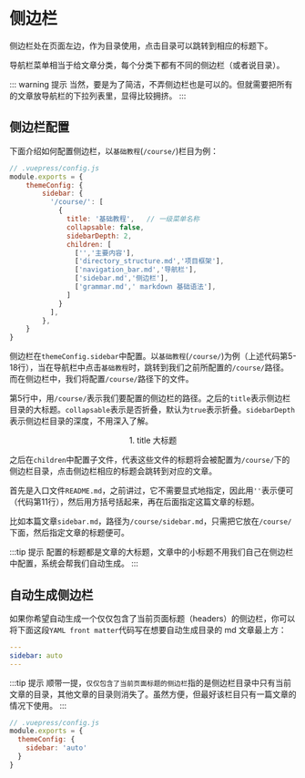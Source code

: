 
# 侧边栏<Badge text="重要" type="error"/>

侧边栏处在页面左边，作为目录使用，点击目录可以跳转到相应的标题下。

导航栏菜单相当于给文章分类，每个分类下都有不同的侧边栏（或者说目录）。

::: warning 提示
当然，要是为了简洁，不弄侧边栏也是可以的。但就需要把所有的文章放导航栏的下拉列表里，显得比较拥挤。
:::

## 侧边栏配置

下面介绍如何配置侧边栏，以`基础教程`(`/course/`)栏目为例：

``` js
// .vuepress/config.js
module.exports = {
    themeConfig: {
        sidebar: {
          '/course/': [
            {
              title: '基础教程',   // 一级菜单名称
              collapsable: false,
              sidebarDepth: 2,
              children: [
                ['','主要内容'],
                ['directory_structure.md','项目框架'],
                ['navigation_bar.md','导航栏'],
                ['sidebar.md','侧边栏'],
                ['grammar.md',' markdown 基础语法'],
              ]
            }
          ],
        },
    }
}
```

侧边栏在`themeConfig.sidebar`中配置。以`基础教程`(`/course/`)为例（上述代码第5-18行），当在导航栏中点击`基础教程`时，跳转到我们之前所配置的`/course/`路径。而在侧边栏中，我们将配置`/course/`路径下的文件。

第5行中，用`/course/`表示我们要配置的侧边栏的路径。之后的`title`表示侧边栏目录的大标题。`collapsable`表示是否折叠，默认为`true`表示折叠。`sidebarDepth`表示侧边栏目录的深度，不用深入了解。

<div align=center>
<img :src="$withBase('/屏幕截图 2021-08-02 101347.png')" style="zoom:80%;" />
</div>

<center>
1. title 大标题
</center>

之后在`children`中配置子文件，代表这些文件的标题将会被配置为`/course/`下的侧边栏目录，点击侧边栏相应的标题会跳转到对应的文章。

首先是入口文件`README.md`，之前讲过，它不需要显式地指定，因此用`''`表示便可（代码第11行），然后用方括号括起来，再在后面指定这篇文章的标题。

比如本篇文章`sidebar.md`，路径为`/course/sidebar.md`，只需把它放在`/course/`下面，然后指定文章的标题便可。

:::tip 提示
配置的标题都是文章的大标题，文章中的小标题不用我们自己在侧边栏中配置，系统会帮我们自动生成。
:::

## 自动生成侧边栏

如果你希望自动生成一个仅仅包含了当前页面标题（headers）的侧边栏，你可以将下面这段`YAML front matter`代码写在想要自动生成目录的 md 文章最上方：

``` yaml
---
sidebar: auto
---
```

:::tip 提示
顺带一提，`仅仅包含了当前页面标题的侧边栏`指的是侧边栏目录中只有当前文章的目录，其他文章的目录则消失了。虽然方便，但最好该栏目只有一篇文章的情况下使用。
:::

``` js
// .vuepress/config.js
module.exports = {
  themeConfig: {
    sidebar: 'auto'
  }
}
```

<br/><br/>
<Valine></Valine>